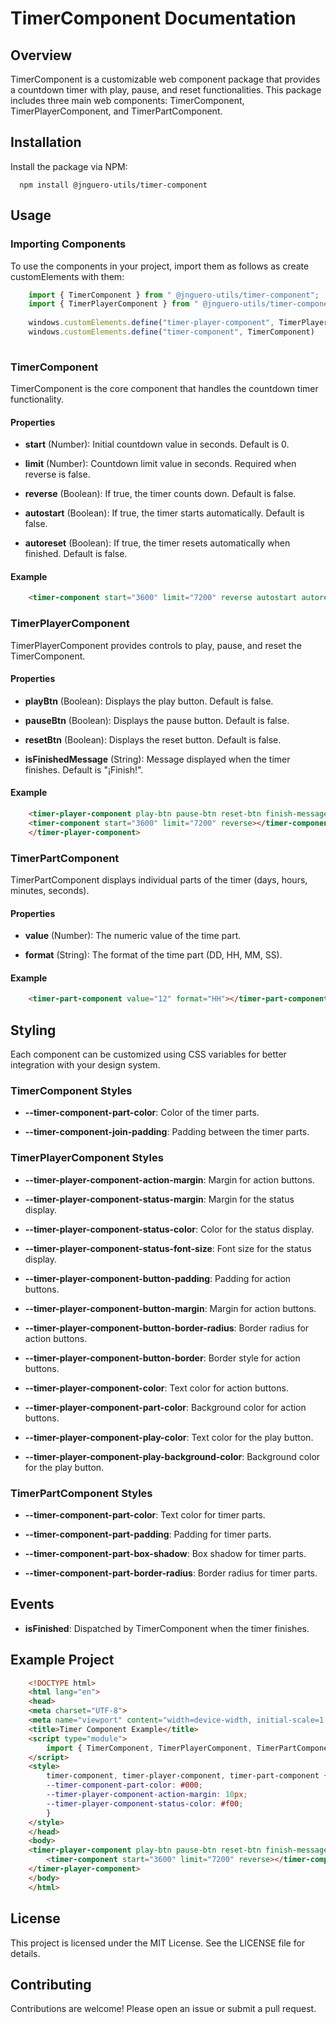 TimerComponent Documentation
============================

Overview
--------

TimerComponent is a customizable web component package that provides a countdown timer with play, pause, and reset functionalities. This package includes three main web components: TimerComponent, TimerPlayerComponent, and TimerPartComponent.

Installation
------------

Install the package via NPM:

`   npm install @jnguero-utils/timer-component   `

Usage
-----

### Importing Components

To use the components in your project, import them as follows as create customElements with them:

```js
    import { TimerComponent } from " @jnguero-utils/timer-component";   
    import { TimerPlayerComponent } from " @jnguero-utils/timer-component";  
    
    windows.customElements.define("timer-player-component", TimerPlayerComponent)
    windows.customElements.define("timer-component", TimerComponent)
    
```


### TimerComponent

TimerComponent is the core component that handles the countdown timer functionality.

#### Properties

*   **start** (Number): Initial countdown value in seconds. Default is 0.
    
*   **limit** (Number): Countdown limit value in seconds. Required when reverse is false.
    
*   **reverse** (Boolean): If true, the timer counts down. Default is false.
    
*   **autostart** (Boolean): If true, the timer starts automatically. Default is false.
    
*   **autoreset** (Boolean): If true, the timer resets automatically when finished. Default is false.
    

#### Example

```html
    <timer-component start="3600" limit="7200" reverse autostart autoreset></timer-component>
```

### TimerPlayerComponent

TimerPlayerComponent provides controls to play, pause, and reset the TimerComponent.

#### Properties

*   **playBtn** (Boolean): Displays the play button. Default is false.
    
*   **pauseBtn** (Boolean): Displays the pause button. Default is false.
    
*   **resetBtn** (Boolean): Displays the reset button. Default is false.
    
*   **isFinishedMessage** (String): Message displayed when the timer finishes. Default is "¡Finish!".
    

#### Example

```html
    <timer-player-component play-btn pause-btn reset-btn finish-message="Time's Up!">
    <timer-component start="3600" limit="7200" reverse></timer-component>
    </timer-player-component>
```

### TimerPartComponent

TimerPartComponent displays individual parts of the timer (days, hours, minutes, seconds).

#### Properties

*   **value** (Number): The numeric value of the time part.
    
*   **format** (String): The format of the time part (DD, HH, MM, SS).
    

#### Example

```html
    <timer-part-component value="12" format="HH"></timer-part-component>
```



Styling
-------

Each component can be customized using CSS variables for better integration with your design system.

### TimerComponent Styles

*   **\--timer-component-part-color**: Color of the timer parts.
    
*   **\--timer-component-join-padding**: Padding between the timer parts.
    

### TimerPlayerComponent Styles

*   **\--timer-player-component-action-margin**: Margin for action buttons.
    
*   **\--timer-player-component-status-margin**: Margin for the status display.
    
*   **\--timer-player-component-status-color**: Color for the status display.
    
*   **\--timer-player-component-status-font-size**: Font size for the status display.
    
*   **\--timer-player-component-button-padding**: Padding for action buttons.
    
*   **\--timer-player-component-button-margin**: Margin for action buttons.
    
*   **\--timer-player-component-button-border-radius**: Border radius for action buttons.
    
*   **\--timer-player-component-button-border**: Border style for action buttons.
    
*   **\--timer-player-component-color**: Text color for action buttons.
    
*   **\--timer-player-component-part-color**: Background color for action buttons.
    
*   **\--timer-player-component-play-color**: Text color for the play button.
    
*   **\--timer-player-component-play-background-color**: Background color for the play button.
    

### TimerPartComponent Styles

*   **\--timer-component-part-color**: Text color for timer parts.
    
*   **\--timer-component-part-padding**: Padding for timer parts.
    
*   **\--timer-component-part-box-shadow**: Box shadow for timer parts.
    
*   **\--timer-component-part-border-radius**: Border radius for timer parts.
    

Events
------

*   **isFinished**: Dispatched by TimerComponent when the timer finishes.
    

Example Project
---------------

```html
    <!DOCTYPE html>
    <html lang="en">
    <head>
    <meta charset="UTF-8">
    <meta name="viewport" content="width=device-width, initial-scale=1.0">
    <title>Timer Component Example</title>
    <script type="module">
        import { TimerComponent, TimerPlayerComponent, TimerPartComponent } from 'timer-component';
    </script>
    <style>
        timer-component, timer-player-component, timer-part-component {
        --timer-component-part-color: #000;
        --timer-player-component-action-margin: 10px;
        --timer-player-component-status-color: #f00;
        }
    </style>
    </head>
    <body>
    <timer-player-component play-btn pause-btn reset-btn finish-message="Time's Up!">
        <timer-component start="3600" limit="7200" reverse></timer-component>
    </timer-player-component>
    </body>
    </html>    
```


License
-------

This project is licensed under the MIT License. See the LICENSE file for details.

Contributing
------------

Contributions are welcome! Please open an issue or submit a pull request.
